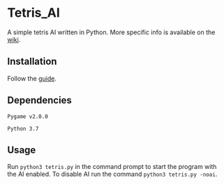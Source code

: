 # Tetris_AI
A simple tetris AI written in Python. More specific info is available on the [wiki](https://github.com/pebblS/Tetris_AI/wiki).

## Installation
Follow the [guide](https://github.com/pebblS/Tetris_AI/wiki/Installation).

## Dependencies
`Pygame v2.0.0`

`Python 3.7`

## Usage
Run `python3 tetris.py` in the command prompt to start the program with the AI enabled. To disable AI run the command `python3 tetris.py -noai`.


